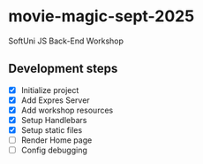 # movie-magic-sept-2025
SoftUni JS Back-End Workshop

## Development steps

- [x] Initialize project
- [x] Add Expres Server
- [x] Add workshop resources
- [x] Setup Handlebars
- [x] Setup static files
- [ ] Render Home page
- [ ] Config debugging